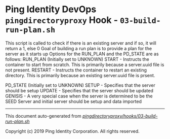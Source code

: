 
# Ping Identity DevOps `pingdirectoryproxy` Hook - `03-build-run-plan.sh`
 This script is called to check if there is an existing server
 and if so, it will return a 1, else 0
 Goal of building a run plan is to provide a plan for the server as it starts up
 Options for the RUN_PLAN and the PD_STATE are as follows:
 RUN_PLAN (Initially set to UNKNOWN)
          START   - Instructs the container to start from scratch.  This is primarily
                    because a server.uuid file is not present.
          RESTART - Instructs the container to restart an existing directory.  This is
                    primarily because an existing server.uuid file is prsent.
 
 PD_STATE (Initially set to UNKNOWN)
          SETUP   - Specifies that the server should be setup
          UPDATE  - Specifies that the server should be updated
          GENISIS - A very special case when the server is determined to be the
                    SEED Server and initial server should be setup and data imported

---
This document auto-generated from _[pingdirectoryproxy/hooks/03-build-run-plan.sh](https://github.com/pingidentity/pingidentity-docker-builds/blob/master/pingdirectoryproxy/hooks/03-build-run-plan.sh)_

Copyright (c)  2019 Ping Identity Corporation. All rights reserved.

